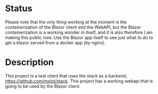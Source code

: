 # Status
Please note that the only thing working at the moment is the containerization of the Blazor client and the WebAPI, but the Blazor containerization is a working wonder in itself, and it is also therefore I am making this public now. Use the Blazor app itself to see just what to do to get a blazor served from a docker app (by nginx).

# Description
This project is a test client that uses the stack as a backend, https://github.com/mslot/stack. This project has a working webapi that is going to be used by the Blazor client.

